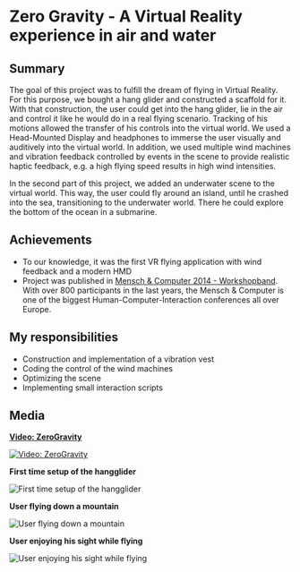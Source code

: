 # Zero Gravity - A Virtual Reality experience in air and water
## Summary
The goal of this project was to fulfill the dream of flying in Virtual Reality. For this purpose, we bought a hang glider and constructed a scaffold for it. With that construction, the user could get into the hang glider, lie in the air and control it like he would do in a real flying scenario. Tracking of his motions allowed the transfer of his controls into the virtual world.
We used a Head-Mounted Display and headphones to immerse the user visually and auditively into the virtual world. In addition, we used multiple wind machines and vibration feedback controlled by events in the scene to provide realistic haptic feedback, e.g. a high flying speed results in high wind intensities.

In the second part of this project, we added an underwater scene to the virtual world. This way, the user could fly around an island, until he crashed into the sea, transitioning to the
underwater world. There he could explore the bottom of the ocean in a submarine.

## Achievements
* To our knowledge, it was the first VR flying application with wind feedback and a modern HMD
* Project was published in <a href="http://dl.mensch-und-computer.de/handle/123456789/3909" target="_blank">Mensch & Computer 2014 - Workshopband</a>.
With over 800 participants in the last years, the Mensch & Computer is one of the biggest Human-Computer-Interaction conferences all over Europe.

## My responsibilities
* Construction and implementation of a vibration vest
* Coding the control of the wind machines
* Optimizing the scene
* Implementing small interaction scripts

## Media
**[Video: ZeroGravity](https://www.youtube.com/embed/mPqKV0Y3_uk)**

[![Video: ZeroGravity](http://img.youtube.com/vi/9HrjoCzwMGw/0.jpg)]((https://www.youtube.com/embed/mPqKV0Y3_uk))

**First time setup of the hangglider**

![First time setup of the hangglider](setup.jpg)

**User flying down a mountain**

![User flying down a mountain](flying1.jpg)

**User enjoying his sight while flying**

![User enjoying his sight while flying](flying2.jpg)
